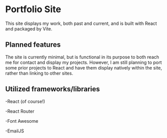 # Portfolio Site

This site displays my work, both past and current, and is built with React and packaged by Vite.

## Planned features

The site is currently minimal, but is functional in its purpose to both reach me for contact and display my projects. However, I am still planning to port some prior projects to React and have them display natively within the site, rather than linking to other sites.

## Utilized frameworks/libraries

-React (of course!)

-React Router

-Font Awesome

-EmailJS
